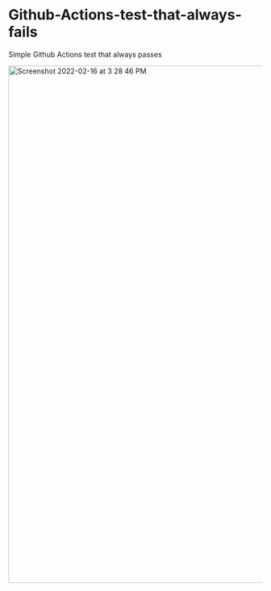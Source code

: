 # Github-Actions-test-that-always-fails

Simple Github Actions test that always passes

<img width="1025" alt="Screenshot 2022-02-16 at 3 28 46 PM" src="https://user-images.githubusercontent.com/43785382/154274454-2325289d-fb96-453e-a482-cfa24f00040e.png">
